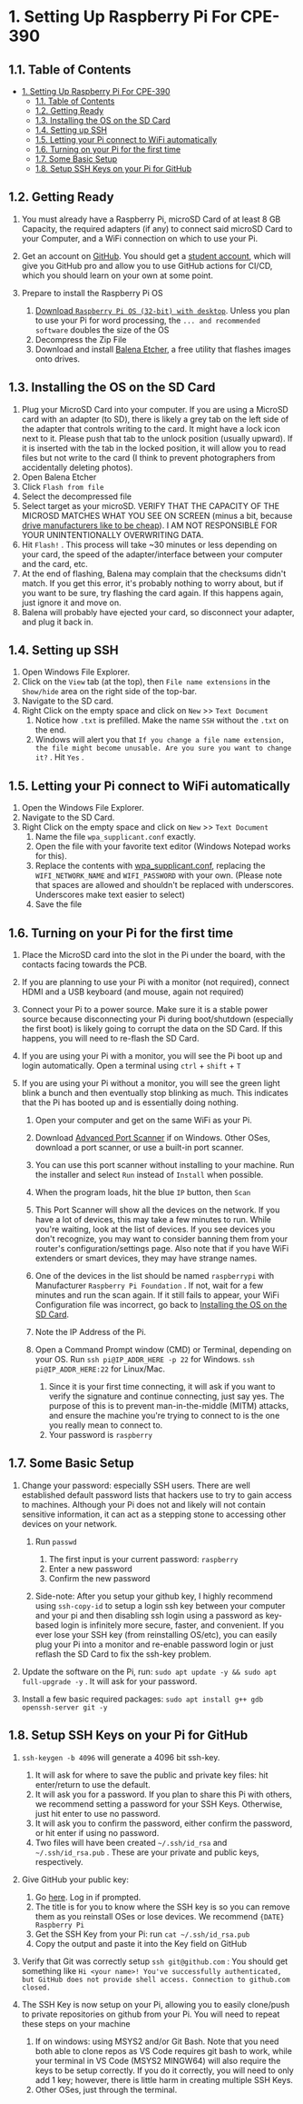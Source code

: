 # 1. Setting Up Raspberry Pi For CPE-390

## 1.1. Table of Contents

- [1. Setting Up Raspberry Pi For CPE-390](#1-setting-up-raspberry-pi-for-cpe-390)
  - [1.1. Table of Contents](#11-table-of-contents)
  - [1.2. Getting Ready](#12-getting-ready)
  - [1.3. Installing the OS on the SD Card](#13-installing-the-os-on-the-sd-card)
  - [1.4. Setting up SSH](#14-setting-up-ssh)
  - [1.5. Letting your Pi connect to WiFi automatically](#15-letting-your-pi-connect-to-wifi-automatically)
  - [1.6. Turning on your Pi for the first time](#16-turning-on-your-pi-for-the-first-time)
  - [1.7. Some Basic Setup](#17-some-basic-setup)
  - [1.8. Setup SSH Keys on your Pi for GitHub](#18-setup-ssh-keys-on-your-pi-for-github)

## 1.2. Getting Ready

1. You must already have a Raspberry Pi, microSD Card of at least 8 GB Capacity, the required adapters (if any) to connect said microSD Card to your Computer, and a WiFi connection on which to use your Pi.
2. Get an account on [GitHub](https://github.com/). You should get a [student account](https://education.github.com/pack), which will give you GitHub pro and allow you to use GitHub actions for CI/CD, which you should learn on your own at some point.
3. Prepare to install the Raspberry Pi OS

   1. [Download `Raspberry Pi OS (32-bit) with desktop`](https://www.raspberrypi.org/downloads/raspberry-pi-os/). Unless you plan to use your Pi for word processing, the `... and recommended software` doubles the size of the OS
   2. Decompress the Zip File
   3. Download and install [Balena Etcher](https://www.balena.io/etcher/), a free utility that flashes images onto drives.

## 1.3. Installing the OS on the SD Card

1. Plug your MicroSD Card into your computer. If you are using a MicroSD card with an adapter (to SD), there is likely a grey tab on the left side of the adapter that controls writing to the card. It might have a lock icon next to it. Please push that tab to the unlock position (usually upward). If it is inserted with the tab in the locked position, it will allow you to read files but not write to the card (I think to prevent photographers from accidentally deleting photos). 
2. Open Balena Etcher
3. Click `Flash from file`
4. Select the decompressed file
5. Select target as your microSD. VERIFY THAT THE CAPACITY OF THE MICROSD MATCHES WHAT YOU SEE ON SCREEN (minus a bit, because [drive manufacturers like to be cheap](https://www.lifewire.com/drive-storage-capacities-833435)). I AM NOT RESPONSIBLE FOR YOUR UNINTENTIONALLY OVERWRITING DATA.
6. Hit `Flash!` . This process will take ~30 minutes or less depending on your card, the speed of the adapter/interface between your computer and the card, etc.
7. At the end of flashing, Balena may complain that the checksums didn't match. If you get this error, it's probably nothing to worry about, but if you want to be sure, try flashing the card again. If this happens again, just ignore it and move on.
8. Balena will probably have ejected your card, so disconnect your adapter, and plug it back in.

## 1.4. Setting up SSH

1. Open Windows File Explorer.
2. Click on the `View` tab (at the top), then `File name extensions` in the `Show/hide` area on the right side of the top-bar.
3. Navigate to the SD card.
4. Right Click on the empty space and click on `New` >> `Text Document`
    1. Notice how `.txt` is prefilled. Make the name `SSH` without the `.txt` on the end.
    2. Windows will alert you that `If you change a file name extension, the file might become unusable. Are you sure you want to change it?` . Hit `Yes` .

## 1.5. Letting your Pi connect to WiFi automatically

1. Open the Windows File Explorer.
2. Navigate to the SD Card.
3. Right Click on the empty space and click on `New` >> `Text Document`
   1. Name the file `wpa_supplicant.conf` exactly.
   2. Open the file with your favorite text editor (Windows Notepad works for this).
   3. Replace the contents with [wpa_supplicant.conf](res/Setting%20Up%20Raspberry%20Pi%20For%20CPE-390/wpa_supplicant.conf), replacing the `WIFI_NETWORK_NAME` and `WIFI_PASSWORD` with your own. (Please note that spaces are allowed and shouldn't be replaced with underscores. Underscores make text easier to select)
   4. Save the file

## 1.6. Turning on your Pi for the first time

1. Place the MicroSD card into the slot in the Pi under the board, with the contacts facing towards the PCB.
2. If you are planning to use your Pi with a monitor (not required), connect HDMI and a USB keyboard (and mouse, again not required)
3. Connect your Pi to a power source. Make sure it is a stable power source because disconnecting your Pi during boot/shutdown (especially the first boot) is likely going to corrupt the data on the SD Card. If this happens, you will need to re-flash the SD Card.
4. If you are using your Pi with a monitor, you will see the Pi boot up and login automatically. Open a terminal using `ctrl` + `shift` + `T`
5. If you are using your Pi without a monitor, you will see the green light blink a bunch and then eventually stop blinking as much. This indicates that the Pi has booted up and is essentially doing nothing.

   1. Open your computer and get on the same WiFi as your Pi. 
   2. Download [Advanced Port Scanner](https://www.advanced-port-scanner.com/) if on Windows. Other OSes, download a port scanner, or use a built-in port scanner.
   3. You can use this port scanner without installing to your machine. Run the installer and select `Run` instead of `Install` when possible.
   4. When the program loads, hit the blue `IP` button, then `Scan`
   5. This Port Scanner will show all the devices on the network. If you have a lot of devices, this may take a few minutes to run. While you're waiting, look at the list of devices. If you see devices you don't recognize, you may want to consider banning them from your router's configuration/settings page. Also note that if you have WiFi extenders or smart devices, they may have strange names.
   6. One of the devices in the list should be named `raspberrypi` with Manufacturer `Raspberry Pi Foundation` . If not, wait for a few minutes and run the scan again. If it still fails to appear, your WiFi Configuration file was incorrect, go back to [Installing the OS on the SD Card](#installing-the-os-on-the-sd-card).
   7. Note the IP Address of the Pi.
   8. Open a Command Prompt window (CMD) or Terminal, depending on your OS. Run `ssh pi@IP_ADDR_HERE -p 22` for Windows. `ssh pi@IP_ADDR_HERE:22` for Linux/Mac.

      1. Since it is your first time connecting, it will ask if you want to verify the signature and continue connecting, just say yes. The purpose of this is to prevent man-in-the-middle (MITM) attacks, and ensure the machine you're trying to connect to is the one you really mean to connect to.
      2. Your password is `raspberry`

## 1.7. Some Basic Setup

1. Change your password: especially SSH users. There are well established default password lists that hackers use to try to gain access to machines. Although your Pi does not and likely will not contain sensitive information, it can act as a stepping stone to accessing other devices on your network.

   1. Run `passwd`
      1. The first input is your current password: `raspberry`
      2. Enter a new password
      3. Confirm the new password

   2. Side-note: After you setup your github key, I highly recommend using `ssh-copy-id` to setup a login ssh key between your computer and your pi and then disabling ssh login using a password as key-based login is infinitely more secure, faster, and convenient. If you ever lose your SSH key (from reinstalling OS/etc), you can easily plug your Pi into a monitor and re-enable password login or just reflash the SD Card to fix the ssh-key problem.

2. Update the software on the Pi, run: `sudo apt update -y && sudo apt full-upgrade -y` . It will ask for your password.
3. Install a few basic required packages: `sudo apt install g++ gdb openssh-server git -y`

## 1.8. Setup SSH Keys on your Pi for GitHub

1. `ssh-keygen -b 4096` will generate a 4096 bit ssh-key.

   1. It will ask for where to save the public and private key files: hit enter/return to use the default.
   2. It will ask you for a password. If you plan to share this Pi with others, we recommend setting a password for your SSH Keys. Otherwise, just hit enter to use no password.
   3. It will ask you to confirm the password, either confirm the password, or hit enter if using no password.
   4. Two files will have been created `~/.ssh/id_rsa` and `~/.ssh/id_rsa.pub` . These are your private and public keys, respectively.

2. Give GitHub your public key:

   1. Go [here](https://github.com/settings/ssh/new). Log in if prompted.
   2. The title is for you to know where the SSH key is so you can remove them as you reinstall OSes or lose devices. We recommend `{DATE} Raspberry Pi`
   3. Get the SSH Key from your Pi: run `cat ~/.ssh/id_rsa.pub`
   4. Copy the output and paste it into the Key field on GitHub

3. Verify that Git was correctly setup `ssh git@github.com` : You should get something like `Hi <your name>! You've successfully authenticated, but GitHub does not provide shell access. Connection to github.com closed.`
4. The SSH Key is now setup on your Pi, allowing you to easily clone/push to private repositories on github from your Pi. You will need to repeat these steps on your machine

   1. If on windows: using MSYS2 and/or Git Bash. Note that you need both able to clone repos as VS Code requires git bash to work, while your terminal in VS Code (MSYS2 MINGW64) will also require the keys to be setup correctly. If you do it correctly, you will need to only add 1 key; however, there is little harm in creating multiple SSH Keys.
   2. Other OSes, just through the terminal.
